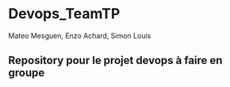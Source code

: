 # Devops_TeamTP

Mateo Mesguen, Enzo Achard, Simon Louis

## Repository pour le projet devops à faire en groupe
